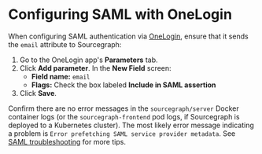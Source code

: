 # Configuring SAML with OneLogin

When configuring SAML authentication via [OneLogin](https://www.onelogin.com/saml), ensure that it sends the `email` attribute to Sourcegraph:

1.  Go to the OneLogin app's **Parameters** tab.
1.  Click **Add parameter**. In the **New Field** screen:
    - **Field name:** `email`
    - **Flags:** Check the box labeled **Include in SAML assertion**
1.  Click **Save**.

Confirm there are no error messages in the `sourcegraph/server` Docker container logs (or the `sourcegraph-frontend` pod logs, if Sourcegraph is deployed to a Kubernetes cluster). The most likely error message indicating a problem is `Error prefetching SAML service provider metadata`. See [SAML troubleshooting](/admin/auth/saml#saml-troubleshooting) for more tips.
